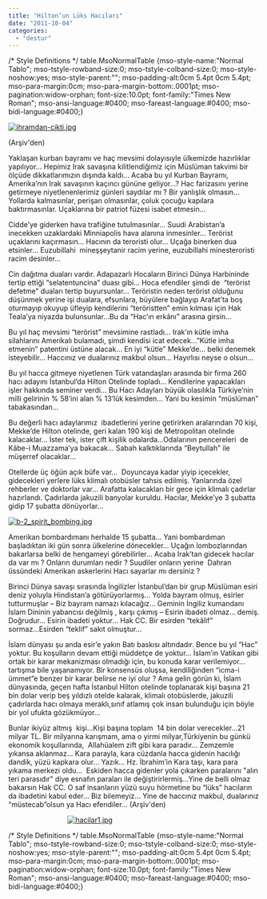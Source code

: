```yaml
---
title: "Hilton’un Lüks Hacıları"
date: "2011-10-04"
categories: 
  - "destur"
---
```


/\* Style Definitions \*/ table.MsoNormalTable {mso-style-name:"Normal Tablo"; mso-tstyle-rowband-size:0; mso-tstyle-colband-size:0; mso-style-noshow:yes; mso-style-parent:""; mso-padding-alt:0cm 5.4pt 0cm 5.4pt; mso-para-margin:0cm; mso-para-margin-bottom:.0001pt; mso-pagination:widow-orphan; font-size:10.0pt; font-family:"Times New Roman"; mso-ansi-language:#0400; mso-fareast-language:#0400; mso-bidi-language:#0400;}

[![ihramdan-cikti.jpg](/uploads/2011/10/ihramdan-cikti.jpg)](/uploads/2011/10/ihramdan-cikti.jpg "ihramdan-cikti.jpg")

(Arşiv'den)

Yaklaşan kurban bayramı ve haç mevsimi dolayısıyle ülkemizde hazırlıklar yapılıyor... Hepimiz Irak savaşına kilitlendiğimiz için Müslüman takvimi bir ölçüde dikkatlarımızın dışında kaldı... Acaba bu yıl Kurban Bayramı, Amerika’nın Irak savaşının kaçıncı gününe geliyor...? Hac farizasını yerine getirmeye niyetlenenlerimiz günleri saydılar mı ? Bir yanlışlık olmasın... Yollarda kalmasınlar, perişan olmasınlar, çoluk çocuğu kapılara baktırmasınlar. Uçaklarına bir patriot füzesi isabet etmesin...

Cidde’ye giderken hava trafiğine tutulmasınlar... Suudi Arabistan’a inecekken uzaklardaki Minniapolis hava alanına inmesinler... Terörist uçaklarını kaçırmasın... Hacının da teroristi olur... Uçağa binerken dua etsinler... Euzubillahi  mineşşeytanir racim yerine, euzubillahi minesteroristi racim desinler...

Cin dağıtma duaları vardır. Adapazarlı Hocaların Birinci Dünya Harbininde tertip ettiği “selatentuncina” duası gibi... Hoca efendiler şimdi de  “terörist defetme” duaları tertip buyursunlar... Teröristin neden terörist olduğunu düşünmek yerine işi dualara, efsunlara, büyülere bağlayıp Arafat’ta boş oturmayıp okuyup üfleyip kendilerini “teröristten” emin kılması için Hak Teala’ya niyazda bulunsunlar...Bu da “Hac’ın erkânı” arasına girsin...

Bu yıl haç mevsimi “terörist” mevsimine rastladı... Irak’ın kütle imha silahlarını Amerikalı bulamadı, şimdi kendisi icat edecek...”Kütle imha etmenin” patentini üstüne alacak... En iyi “kütle” Mekke’de... belki denemek isteyebilir... Haccınız ve dualarınız makbul olsun... Hayırlısı neyse o olsun...

Bu yıl hacca gitmeye niyetlenen Türk vatandaşları arasında bir firma 260 hacı adayını İstanbul’da Hilton Otelinde topladı... Kendilerine yapacakları işler hakkında seminer verdi... Bu Hacı Adayları büyük olasılıkla Türkiye’nin milli gelirinin % 58’ini alan % 13’lük kesimden... Yani bu kesimin “müslüman” tabakasından...

Bu değerli hacı adaylarımız  ibadetlerini yerine getirirken aralarından 70 kişi, Mekke’de Hilton otelinde, geri kalan 190 kişi de Metropolitan otelinde kalacaklar... İster tek, ister çift kişilik odalarda...Odalarının pencereleri  de Kâbe-i Muazzama’ya bakacak... Sabah kalktıklarında “Beytullah” ile müşerref olacaklar...

Otellerde üç öğün açık büfe var...  Doyuncaya kadar yiyip içecekler, gidecekleri yerlere lüks klimalı otobüsler tahsis edilmiş. Yanlarında özel rehberler ve doktorlar var... Arafatta kalacakları bir gece için klimalı çadırlar hazırlandı. Çadırlarda jakuzili banyolar kuruldu. Hacılar, Mekke’ye 3 şubatta gidip 17 şubatta dönüyorlar...

[![b-2_spirit_bombing.jpg](/uploads/2011/10/b-2_spirit_bombing.jpg)](/uploads/2011/10/b-2_spirit_bombing.jpg "b-2_spirit_bombing.jpg")

Amerikan bombardımanı herhalde 15 şubatta... Yani bombardıman başladıktan iki gün sonra ülkelerine dönecekler... Uçağın lombozlarından bakarlarsa belki de hengameyi görebilirler... Acaba Irak’tan gidecek hacılar da var mı ? Onların durumları nedir ? Suudiler onların yerine  Dahran üssündeki Amerikan askerlerini Hacı sayarlar mı dersiniz ?   

Birinci Dünya savaşı sırasında İngilizler İstanbul’dan bir grup Müslüman esiri deniz yoluyla Hindistan’a götürüyorlarmış... Yolda bayram olmuş, esirler tutturmuşlar – Biz bayram namazı kılacağız... Geminin İngiliz kumandanı  İslam Dininin yabancısı değilmiş , karşı çıkmış – Esirin ibadeti olmaz... demiş. Doğrudur... Esirin ibadeti yoktur... Hak CC. Bir esirden “tekâlif” sormaz...Esirden “teklif” sakıt olmuştur...

İslam dünyası şu anda esir’e yakın Batı baskısı altındadır. Bence bu yıl “Hac” yoktur. Bu koşulların devam ettiği müddetçe de yoktur... İslam’ın Vatikan gibi ortak bir karar mekanizması olmadığı için, bu konuda karar verilemiyor... tartışma bile yaşanamıyor. Bir konsensüs oluşsa, kendiliğinden “icma-i ümmet”e benzer bir karar belirse ne iyi olur ? Ama gelin görün ki, İslam dünyasında, geçen hafta İstanbul Hilton otelinde toplanarak kişi başına 21 bin dolar verip beş yıldızlı otelde kalarak, klimalı otobüslerde, jakuzili çadırlarda hacı olmaya meraklı,sınıf atlamış çok insan bulunduğu için böyle bir yol ufukta gözükmüyor...

Bunlar ikiyüz altmış  kişi...Kişi başına toplam  14 bin dolar verecekler...21 milyar TL. Bir milyarına karışmam, ama o yirmi milyar,Türkiyenin bu günkü ekonomik koşullarında,  Allahüalem zift gibi kara paradır... Zemzemle yıkansa aklanmaz... Kara parayla, kara cüzdanla hacca gidenin hacılığı dandik, yüzü kapkara olur... Yazık... Hz. İbrahim’in Kara taşı, kara para yıkama merkezi oldu...  Eskiden hacca gidenler yola çıkarken paralarını "alın teri parasıdır" diye esnafın paraları ile değiştirirlermiş...Yine de belli olmaz bakarsın Hak CC. O saf insanların yüzü suyu hörmetine bu “lüks” hacıların da ibadetini kabul eder... Biz bilemeyiz... Yine de haccınız makbul, dualarınız “müstecab”olsun ya Hacı efendiler... (Arşiv'den)

                              [![hacilar1.jpg](/uploads/2011/10/hacilar1.jpg)](/uploads/2011/10/hacilar1.jpg "hacilar1.jpg")

/\* Style Definitions \*/ table.MsoNormalTable {mso-style-name:"Normal Tablo"; mso-tstyle-rowband-size:0; mso-tstyle-colband-size:0; mso-style-noshow:yes; mso-style-parent:""; mso-padding-alt:0cm 5.4pt 0cm 5.4pt; mso-para-margin:0cm; mso-para-margin-bottom:.0001pt; mso-pagination:widow-orphan; font-size:10.0pt; font-family:"Times New Roman"; mso-ansi-language:#0400; mso-fareast-language:#0400; mso-bidi-language:#0400;}
